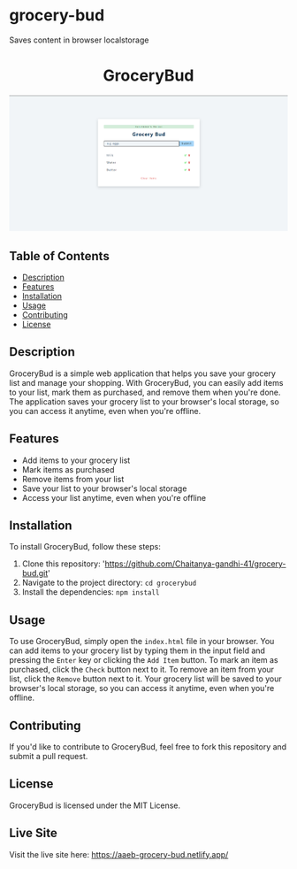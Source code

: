 # grocery-bud
Saves content in browser localstorage
<h1 align="center">GroceryBud</h1>
<p align="center"><img src="./grocerybud.png" alt="GroceryBud"></p>

## Table of Contents

- [Description](#description)
- [Features](#features)
- [Installation](#installation)
- [Usage](#usage)
- [Contributing](#contributing)
- [License](#license)

## Description

GroceryBud is a simple web application that helps you save your grocery list and manage your shopping. With GroceryBud, you can easily add items to your list, mark them as purchased, and remove them when you're done. The application saves your grocery list to your browser's local storage, so you can access it anytime, even when you're offline.

## Features

- Add items to your grocery list
- Mark items as purchased
- Remove items from your list
- Save your list to your browser's local storage
- Access your list anytime, even when you're offline

## Installation

To install GroceryBud, follow these steps:

1. Clone this repository: 'https://github.com/Chaitanya-gandhi-41/grocery-bud.git'
2. Navigate to the project directory: `cd grocerybud`
3. Install the dependencies: `npm install`

## Usage

To use GroceryBud, simply open the `index.html` file in your browser. You can add items to your grocery list by typing them in the input field and pressing the `Enter` key or clicking the `Add Item` button. To mark an item as purchased, click the `Check` button next to it. To remove an item from your list, click the `Remove` button next to it. Your grocery list will be saved to your browser's local storage, so you can access it anytime, even when you're offline.

## Contributing

If you'd like to contribute to GroceryBud, feel free to fork this repository and submit a pull request.

## License

GroceryBud is licensed under the MIT License.

## Live Site

Visit the live site here: https://aaeb-grocery-bud.netlify.app/
